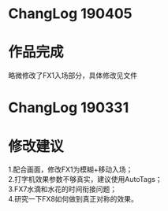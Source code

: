 # ChangLog 190405
# 作品完成 
略微修改了FX1入场部分，具体修改见文件 



# ChangLog 190331
# 修改建议
1.配合画面，修改FX1为模糊+移动入场；  
2.打字机效果参数不够真实，建议使用AutoTags；   
3.FX7水滴和水花的时间衔接问题；  
4.研究一下FX8如何做到真正对称的效果。  
